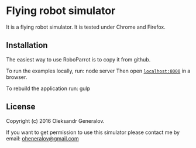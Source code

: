 # Flying robot simulator

It is a flying robot simulator. It is tested under Chrome and Firefox.

## Installation

The easiest way to use RoboParrot is to copy it from github.

To run the examples locally, run:
node server
Then open [`localhost:8000`](http://localhost:8000) in a browser.

To rebuild the application run:
gulp

## License
Copyright (c) 2016 Oleksandr Generalov.

If you want to get permission to use this simulator please contact me by email:
oheneralov@gmail.com

